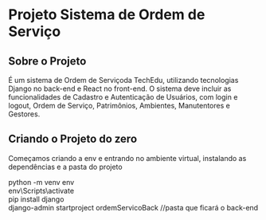 # Projeto Sistema de Ordem de Serviço

## Sobre o Projeto
É um sistema de Ordem de Serviçoda TechEdu, utilizando tecnologias Django no back-end e React no front-end. O sistema deve incluir as funcionalidades de Cadastro e Autenticação de Usuários, com login e logout, Ordem de Serviço, Patrimônios, Ambientes, Manutentores e Gestores.

## Criando o Projeto do zero
Começamos criando a env e entrando no ambiente virtual, instalando as dependências e a pasta do projeto

python -m venv env\
env\Scripts\activate\
pip install django\
django-admin startproject ordemServicoBack //pasta que ficará o back-end

